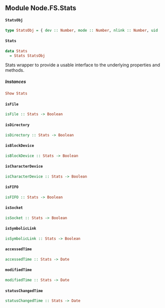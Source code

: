 ## Module Node.FS.Stats

#### `StatsObj`

``` purescript
type StatsObj = { dev :: Number, mode :: Number, nlink :: Number, uid :: Number, gid :: Number, rdev :: Number, ino :: Number, size :: Number, atime :: JSDate, mtime :: JSDate, ctime :: JSDate, isFile :: Fn0 Boolean, isDirectory :: Fn0 Boolean, isBlockDevice :: Fn0 Boolean, isCharacterDevice :: Fn0 Boolean, isFIFO :: Fn0 Boolean, isSocket :: Fn0 Boolean }
```

#### `Stats`

``` purescript
data Stats
  = Stats StatsObj
```

Stats wrapper to provide a usable interface to the underlying properties and methods.

##### Instances
``` purescript
Show Stats
```

#### `isFile`

``` purescript
isFile :: Stats -> Boolean
```

#### `isDirectory`

``` purescript
isDirectory :: Stats -> Boolean
```

#### `isBlockDevice`

``` purescript
isBlockDevice :: Stats -> Boolean
```

#### `isCharacterDevice`

``` purescript
isCharacterDevice :: Stats -> Boolean
```

#### `isFIFO`

``` purescript
isFIFO :: Stats -> Boolean
```

#### `isSocket`

``` purescript
isSocket :: Stats -> Boolean
```

#### `isSymbolicLink`

``` purescript
isSymbolicLink :: Stats -> Boolean
```

#### `accessedTime`

``` purescript
accessedTime :: Stats -> Date
```

#### `modifiedTime`

``` purescript
modifiedTime :: Stats -> Date
```

#### `statusChangedTime`

``` purescript
statusChangedTime :: Stats -> Date
```


